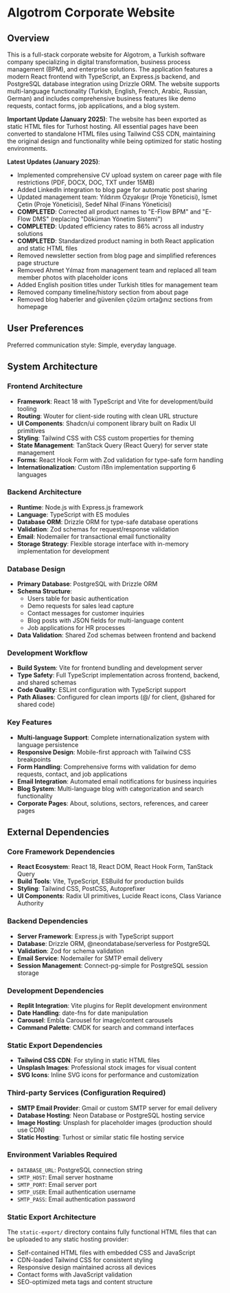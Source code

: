 # Algotrom Corporate Website

## Overview

This is a full-stack corporate website for Algotrom, a Turkish software company specializing in digital transformation, business process management (BPM), and enterprise solutions. The application features a modern React frontend with TypeScript, an Express.js backend, and PostgreSQL database integration using Drizzle ORM. The website supports multi-language functionality (Turkish, English, French, Arabic, Russian, German) and includes comprehensive business features like demo requests, contact forms, job applications, and a blog system.

**Important Update (January 2025)**: The website has been exported as static HTML files for Turhost hosting. All essential pages have been converted to standalone HTML files using Tailwind CSS CDN, maintaining the original design and functionality while being optimized for static hosting environments.

**Latest Updates (January 2025)**:
- Implemented comprehensive CV upload system on career page with file restrictions (PDF, DOCX, DOC, TXT under 15MB)
- Added LinkedIn integration to blog page for automatic post sharing
- Updated management team: Yıldırım Özyakışır (Proje Yöneticisi), İsmet Çetin (Proje Yöneticisi), Sedef Nihal (Finans Yöneticisi)
- **COMPLETED**: Corrected all product names to "E-Flow BPM" and "E-Flow DMS" (replacing "Döküman Yönetim Sistemi")
- **COMPLETED**: Updated efficiency rates to 86% across all industry solutions
- **COMPLETED**: Standardized product naming in both React application and static HTML files
- Removed newsletter section from blog page and simplified references page structure
- Removed Ahmet Yılmaz from management team and replaced all team member photos with placeholder icons
- Added English position titles under Turkish titles for management team
- Removed company timeline/history section from about page
- Removed blog haberler and güvenilen çözüm ortağınız sections from homepage

## User Preferences

Preferred communication style: Simple, everyday language.

## System Architecture

### Frontend Architecture
- **Framework**: React 18 with TypeScript and Vite for development/build tooling
- **Routing**: Wouter for client-side routing with clean URL structure
- **UI Components**: Shadcn/ui component library built on Radix UI primitives
- **Styling**: Tailwind CSS with CSS custom properties for theming
- **State Management**: TanStack Query (React Query) for server state management
- **Forms**: React Hook Form with Zod validation for type-safe form handling
- **Internationalization**: Custom i18n implementation supporting 6 languages

### Backend Architecture
- **Runtime**: Node.js with Express.js framework
- **Language**: TypeScript with ES modules
- **Database ORM**: Drizzle ORM for type-safe database operations
- **Validation**: Zod schemas for request/response validation
- **Email**: Nodemailer for transactional email functionality
- **Storage Strategy**: Flexible storage interface with in-memory implementation for development

### Database Design
- **Primary Database**: PostgreSQL with Drizzle ORM
- **Schema Structure**: 
  - Users table for basic authentication
  - Demo requests for sales lead capture
  - Contact messages for customer inquiries
  - Blog posts with JSON fields for multi-language content
  - Job applications for HR processes
- **Data Validation**: Shared Zod schemas between frontend and backend

### Development Workflow
- **Build System**: Vite for frontend bundling and development server
- **Type Safety**: Full TypeScript implementation across frontend, backend, and shared schemas
- **Code Quality**: ESLint configuration with TypeScript support
- **Path Aliases**: Configured for clean imports (@/ for client, @shared for shared code)

### Key Features
- **Multi-language Support**: Complete internationalization system with language persistence
- **Responsive Design**: Mobile-first approach with Tailwind CSS breakpoints
- **Form Handling**: Comprehensive forms with validation for demo requests, contact, and job applications
- **Email Integration**: Automated email notifications for business inquiries
- **Blog System**: Multi-language blog with categorization and search functionality
- **Corporate Pages**: About, solutions, sectors, references, and career pages

## External Dependencies

### Core Framework Dependencies
- **React Ecosystem**: React 18, React DOM, React Hook Form, TanStack Query
- **Build Tools**: Vite, TypeScript, ESBuild for production builds
- **Styling**: Tailwind CSS, PostCSS, Autoprefixer
- **UI Components**: Radix UI primitives, Lucide React icons, Class Variance Authority

### Backend Dependencies
- **Server Framework**: Express.js with TypeScript support
- **Database**: Drizzle ORM, @neondatabase/serverless for PostgreSQL
- **Validation**: Zod for schema validation
- **Email Service**: Nodemailer for SMTP email delivery
- **Session Management**: Connect-pg-simple for PostgreSQL session storage

### Development Dependencies
- **Replit Integration**: Vite plugins for Replit development environment
- **Date Handling**: date-fns for date manipulation
- **Carousel**: Embla Carousel for image/content carousels
- **Command Palette**: CMDK for search and command interfaces

### Static Export Dependencies
- **Tailwind CSS CDN**: For styling in static HTML files
- **Unsplash Images**: Professional stock images for visual content
- **SVG Icons**: Inline SVG icons for performance and customization

### Third-party Services (Configuration Required)
- **SMTP Email Provider**: Gmail or custom SMTP server for email delivery
- **Database Hosting**: Neon Database or PostgreSQL hosting service
- **Image Hosting**: Unsplash for placeholder images (production should use CDN)
- **Static Hosting**: Turhost or similar static file hosting service

### Environment Variables Required
- `DATABASE_URL`: PostgreSQL connection string
- `SMTP_HOST`: Email server hostname
- `SMTP_PORT`: Email server port
- `SMTP_USER`: Email authentication username
- `SMTP_PASS`: Email authentication password

### Static Export Architecture
The `static-export/` directory contains fully functional HTML files that can be uploaded to any static hosting provider:
- Self-contained HTML files with embedded CSS and JavaScript
- CDN-loaded Tailwind CSS for consistent styling
- Responsive design maintained across all devices
- Contact forms with JavaScript validation
- SEO-optimized meta tags and content structure